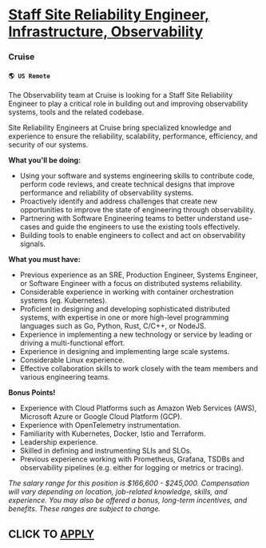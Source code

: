 # [Staff Site Reliability Engineer, Infrastructure, Observability](https://www.remotewlb.com/apply/staff-site-reliability-engineer-infrastructure-observability)  
### Cruise  
#### `🌎 US Remote`  

The Observability team at Cruise is looking for a Staff Site Reliability Engineer to play a critical role in building out and improving observability systems, tools and the related codebase.  
  
Site Reliability Engineers at Cruise bring specialized knowledge and experience to ensure the reliability, scalability, performance, efficiency, and security of our systems.

**What you'll be doing:**

  * Using your software and systems engineering skills to contribute code, perform code reviews, and create technical designs that improve performance and reliability of observability systems.
  * Proactively identify and address challenges that create new opportunities to improve the state of engineering through observability.
  * Partnering with Software Engineering teams to better understand use-cases and guide the engineers to use the existing tools effectively.
  * Building tools to enable engineers to collect and act on observability signals.

**What you must have:**

  * Previous experience as an SRE, Production Engineer, Systems Engineer, or Software Engineer with a focus on distributed systems reliability.
  * Considerable experience in working with container orchestration systems (eg. Kubernetes).
  * Proficient in designing and developing sophisticated distributed systems, with expertise in one or more high-level programming languages such as Go, Python, Rust, C/C++, or NodeJS.
  * Experience in implementing a new technology or service by leading or driving a multi-functional effort.
  * Experience in designing and implementing large scale systems.
  * Considerable Linux experience.
  * Effective collaboration skills to work closely with the team members and various engineering teams.

**Bonus Points!**

  * Experience with Cloud Platforms such as Amazon Web Services (AWS), Microsoft Azure or Google Cloud Platform (GCP).
  * Experience with OpenTelemetry instrumentation.
  * Familiarity with Kubernetes, Docker, Istio and Terraform.
  * Leadership experience.
  * Skilled in defining and instrumenting SLIs and SLOs.
  * Previous experience working with Prometheus, Grafana, TSDBs and observability pipelines (e.g. either for logging or metrics or tracing).

_The salary range for this position is_ _$166,600 - $245,000. Compensation will vary depending on location, job-related knowledge, skills, and experience. You may also be offered a bonus, long-term incentives, and benefits. These ranges are subject to change._

  
## CLICK TO [APPLY](https://www.remotewlb.com/apply/staff-site-reliability-engineer-infrastructure-observability)

